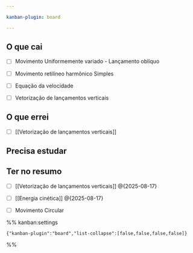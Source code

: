 ```yaml
---

kanban-plugin: board

---
```


## O que cai

- [ ] Movimento Uniformemente variado - Lançamento oblíquo
- [ ] Movimento retilíneo harmônico Simples
- [ ] Equação da velocidade
- [ ] Vetorização de lançamentos verticais


## O que errei

- [ ] [[Vetorização de lançamentos verticais]]


## Precisa estudar



## Ter no resumo

- [ ] [[Vetorização de lançamentos verticais]] @{2025-08-17}
- [ ] [[Energia cinética]] @{2025-08-17}
- [ ] Movimento Circular




%% kanban:settings
```
{"kanban-plugin":"board","list-collapse":[false,false,false,false]}
```
%%